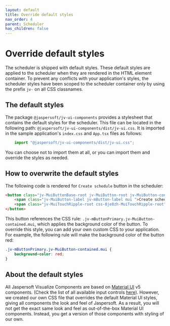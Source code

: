 ```yaml
---
layout: default
title: Override default styles
nav_order: 4
parent: Scheduler
has_children: false
---
```


# Override default styles

The scheduler is shipped with default styles. These default styles are applied to the scheduler when they are rendered in the HTML element container. To prevent any conflicts with your application's styles, the scheduler styles have been scoped to the scheduler container only by using the prefix `jv-` on all CSS classnames.

## The default styles

The package `@jaspersoft/jv-ui-components` provides a stylesheet that contains the default styles for the scheduler.
This file can be located in the following path: `@jaspersoft/jv-ui-components/dist/jv-ui.css`.
It is imported in the sample application's `index.css` and `App.tsx` files as follows:
``` ts
    import "@jaspersoft/jv-ui-components/dist/jv-ui.css";
```

You can choose not to import them at all, or you can import them and override the styles as needed.

## How to overwrite the default styles

The following code is rendered for `Create schedule` button in the scheduler:
``` html
<button class="jv-MuiButtonBase-root jv-MuiButton-root jv-MuiButton-contained jv-MuiButton-containedPrimary jv-MuiButton-sizeMedium jv-MuiButton-containedSizeMedium jv-MuiButton-disableElevation jv-MuiButton-root jv-MuiButton-contained jv-MuiButton-containedPrimary jv-MuiButton-sizeMedium jv-MuiButton-containedSizeMedium jv-MuiButton-disableElevation jv-mButton  jv-mButtonPrimary mui  css-zddlty-MuiButtonBase-root-MuiButton-root" tabindex="0" type="button">
    <span class="jv-MuiButton-label jv-mButton-label mui ">Create schedule</span>
    <span class="jv-MuiTouchRipple-root css-8je8zh-MuiTouchRipple-root"></span>
</button>
```
This button references the CSS rule: `.jv-mButtonPrimary.jv-MuiButton-contained.mui`,
which applies the background color of the button. To override this style, you can add your own custom CSS to your application. For example, the following rule will make the background color of the button red:
``` css
.jv-mButtonPrimary.jv-MuiButton-contained.mui {
    background-color: red;
}
```


## About the default styles
All Jaspersoft Visualize Components are based on [Material UI](https://v5.mui.com/material-ui/getting-started/) v5 components.
(Check the list of all available input controls [here]({{site.baseurl}}/pages/input-controls/all-ics)). However, we created our own CSS file that overrides the default Material UI styles, giving all components the look and feel of Jaspersoft. As a result, you will not get the exact same look and feel as out-of-the-box Material UI components. Instead, you get a version of those components with styling of our own.